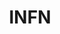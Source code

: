 ---
title: "INFN"
website: ""
description: "Description"
logo: "images/partners/infn.webp"
category: "Partners"
---